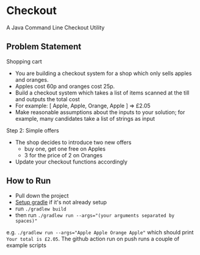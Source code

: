 # Checkout
A Java Command Line Checkout Utility

## Problem Statement
Shopping cart
* You are building a checkout system for a shop which only sells apples and
oranges.
* Apples cost 60p and oranges cost 25p.
* Build a checkout system which takes a list of items scanned at the till and outputs
the total cost
* For example: [ Apple, Apple, Orange, Apple ] => £2.05
* Make reasonable assumptions about the inputs to your solution; for example, many
candidates take a list of strings as input

Step 2: Simple offers
* The shop decides to introduce two new offers
  * buy one, get one free on Apples
  * 3 for the price of 2 on Oranges
* Update your checkout functions accordingly

## How to Run
* Pull down the project
* [Setup gradle](https://gradle.org/install/) if it's not already setup
* run `./gradlew build`
* then run `./gradlew run --args="(your arguments separated by spaces)"`

e.g. `./gradlew run --args="Apple Apple Orange Apple"` which should print `Your total is £2.05`.  The github action run on push runs a couple of example scripts
